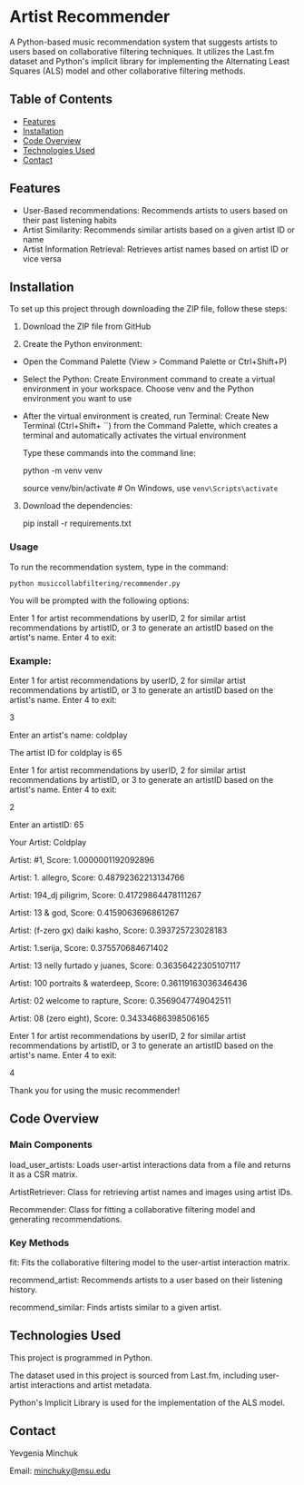 # Artist Recommender
A Python-based music recommendation system that suggests artists to users based on collaborative filtering techniques. It utilizes the Last.fm dataset and Python's implicit library for implementing the Alternating Least Squares (ALS) model and other collaborative filtering methods.

## Table of Contents

- [Features](#features)
- [Installation](#installation)
- [Code Overview](#code-overview)
- [Technologies Used](#technologies-used)
- [Contact](#contact)

## Features
- User-Based recommendations: Recommends artists to users based on their past listening habits
- Artist Similarity: Recommends similar artists based on a given artist ID or name
- Artist Information Retrieval: Retrieves artist names based on artist ID or vice versa

## Installation
To set up this project through downloading the ZIP file, follow these steps:

1. Download the ZIP file from GitHub
   
2. Create the Python environment:

- Open the Command Palette (View > Command Palette or Ctrl+Shift+P)
- Select the Python: Create Environment command to create a virtual environment in your workspace. Choose venv and the Python environment you want to use
- After the virtual environment is created, run Terminal: Create New Terminal (Ctrl+Shift+ ``) from the Command Palette, which creates a terminal and automatically activates the virtual environment

    Type these commands into the command line:

    python -m venv venv
   
    source venv/bin/activate  # On Windows, use `venv\Scripts\activate`
   
3. Download the dependencies:
   
    pip install -r requirements.txt
    
### Usage
To run the recommendation system, type in the command:

    python musiccollabfiltering/recommender.py
  
You will be prompted with the following options:

Enter 1 for artist recommendations by userID, 2 for similar artist recommendations by artistID, or 3 to generate an artistID based on the artist's name. Enter 4 to exit:

### Example:

   Enter 1 for artist recommendations by userID, 2 for similar artist recommendations by artistID, or 3 to generate an artistID based on the artist's name. Enter 4 to exit:
   
   3
   
   Enter an artist's name:   coldplay
   
   The artist ID for coldplay is 65
   
   Enter 1 for artist recommendations by userID, 2 for similar artist recommendations by artistID, or 3 to generate an artistID based on the artist's name. Enter 4 to exit:
   
   2
   
   Enter an artistID:   65
   
   Your Artist:  Coldplay
   
   Artist: #1, Score: 1.0000001192092896
   
   Artist: 1. allegro, Score: 0.48792362213134766
   
   Artist: 194_dj piligrim, Score: 0.41729864478111267
   
   Artist: 13 & god, Score: 0.4159063696861267
   
   Artist: (f-zero gx) daiki kasho, Score: 0.393725723028183
   
   Artist: 1.serija, Score: 0.375570684671402
   
   Artist: 13 nelly furtado y juanes, Score: 0.36356422305107117
   
   Artist: 100 portraits & waterdeep, Score: 0.36119163036346436
   
   Artist: 02 welcome to rapture, Score: 0.3569047749042511
   
   Artist: 08 (zero eight), Score: 0.34334686398506165

   
   Enter 1 for artist recommendations by userID, 2 for similar artist recommendations by artistID, or 3 to generate an artistID based on the artist's name. Enter 4 to exit:
   
   4
   
   Thank you for using the music recommender!

## Code Overview
### Main Components
load_user_artists: Loads user-artist interactions data from a file and returns it as a CSR matrix.

ArtistRetriever: Class for retrieving artist names and images using artist IDs.

Recommender: Class for fitting a collaborative filtering model and generating recommendations.

### Key Methods
fit: Fits the collaborative filtering model to the user-artist interaction matrix.

recommend_artist: Recommends artists to a user based on their listening history.

recommend_similar: Finds artists similar to a given artist.

## Technologies Used
This project is programmed in Python.

The dataset used in this project is sourced from Last.fm, including user-artist interactions and artist metadata.

Python's Implicit Library is used for the implementation of the ALS model.

## Contact
Yevgenia Minchuk

Email: minchuky@msu.edu
